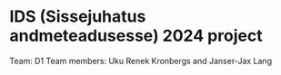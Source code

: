 # IDS (Sissejuhatus andmeteadusesse) 2024 project 
Team: D1
Team members: Uku Renek Kronbergs and Janser-Jax Lang

